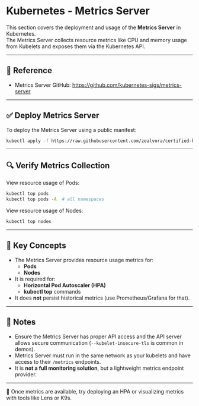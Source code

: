 # Kubernetes - Metrics Server

This section covers the deployment and usage of the **Metrics Server** in Kubernetes.  
The Metrics Server collects resource metrics like CPU and memory usage from Kubelets and exposes them via the Kubernetes API.

---

## 🔗 Reference

- Metrics Server GitHub: https://github.com/kubernetes-sigs/metrics-server

---

## ✅ Deploy Metrics Server

To deploy the Metrics Server using a public manifest:

```bash
kubectl apply -f https://raw.githubusercontent.com/zealvora/certified-kubernetes-administrator/refs/heads/master/Domain%203%20-%20Services%20and%20Networking/metric-server.yaml
```

---

## 🔍 Verify Metrics Collection

View resource usage of Pods:
```bash
kubectl top pods
kubectl top pods -A  # all namespaces
```

View resource usage of Nodes:
```bash
kubectl top nodes
```

---

## 🧠 Key Concepts

- The Metrics Server provides resource usage metrics for:
  - **Pods**
  - **Nodes**
- It is required for:
  - **Horizontal Pod Autoscaler (HPA)**
  - **kubectl top** commands
- It does **not** persist historical metrics (use Prometheus/Grafana for that).

---

## 📌 Notes

- Ensure the Metrics Server has proper API access and the API server allows secure communication (`--kubelet-insecure-tls` is common in demos).
- Metrics Server must run in the same network as your kubelets and have access to their `/metrics` endpoints.
- It is **not a full monitoring solution**, but a lightweight metrics endpoint provider.

---

🧠 Once metrics are available, try deploying an HPA or visualizing metrics with tools like Lens or K9s.

